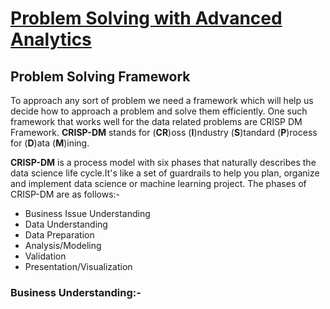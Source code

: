 # <u>Problem Solving with Advanced Analytics</u>
## Problem Solving Framework
To approach any sort of problem we need a framework which will help us decide how to approach a problem and solve them efficiently.
One such framework that works well for the data related problems are CRISP DM Framework.
**CRISP-DM** stands for (**CR**)oss (**I**)ndustry (**S**)tandard (**P**)rocess for (**D**)ata (**M**)ining.

**CRISP-DM** is a process model with six phases that naturally describes the data science life cycle.It's like a set of guardrails to help you plan, organize and implement data science or machine learning project.
The phases of CRISP-DM are as follows:-
* Business Issue Understanding
* Data Understanding
* Data Preparation
* Analysis/Modeling
* Validation
* Presentation/Visualization

### Business Understanding:-  
